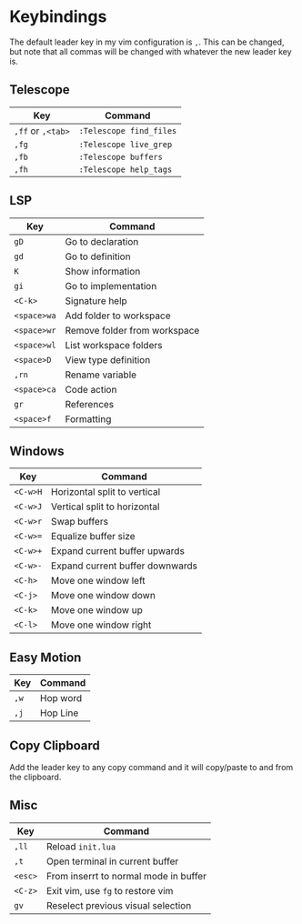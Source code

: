 # Keybindings

The default leader key in my vim configuration is `,`. This can be changed, but note that all commas will be changed with whatever the new leader key is.

## Telescope

| Key               | Command                 |
| ----------------- | ----------------------- |
| `,ff` or `,<tab>` | `:Telescope find_files` |
| `,fg`             | `:Telescope live_grep`  |
| `,fb`             | `:Telescope buffers`    |
| `,fh`             | `:Telescope help_tags`  |

## LSP

| Key         | Command                      |
| ----------- | ---------------------------- |
| `gD`        | Go to declaration            |
| `gd`        | Go to definition             |
| `K`         | Show information             |
| `gi`        | Go to implementation         |
| `<C-k>`     | Signature help               |
| `<space>wa` | Add folder to workspace      |
| `<space>wr` | Remove folder from workspace |
| `<space>wl` | List workspace folders       |
| `<space>D`  | View type definition         |
| `,rn`       | Rename variable              |
| `<space>ca` | Code action                  |
| `gr`        | References                   |
| `<space>f`  | Formatting                   |

## Windows

| Key      | Command                         |
| -------- | ------------------------------- |
| `<C-w>H` | Horizontal split to vertical    |
| `<C-w>J` | Vertical split to horizontal    |
| `<C-w>r` | Swap buffers                    |
| `<C-w>=` | Equalize buffer size            |
| `<C-w>+` | Expand current buffer upwards   |
| `<C-w>-` | Expand current buffer downwards |
| `<C-h>`  | Move one window left            |
| `<C-j>`  | Move one window down            |
| `<C-k>`  | Move one window up              |
| `<C-l>`  | Move one window right           |

## Easy Motion

| Key  | Command  |
| ---- | -------- |
| `,w` | Hop word |
| `,j` | Hop Line |

## Copy Clipboard

Add the leader key to any copy command and it will copy/paste to and from the clipboard.

## Misc

| Key     | Command                               |
| ------- | ------------------------------------- |
| `,ll`   | Reload `init.lua`                     |
| `,t`    | Open terminal in current buffer       |
| `<esc>` | From inserrt to normal mode in buffer |
| `<C-z>` | Exit vim, use `fg` to restore vim     |
| `gv`    | Reselect previous visual selection    |

